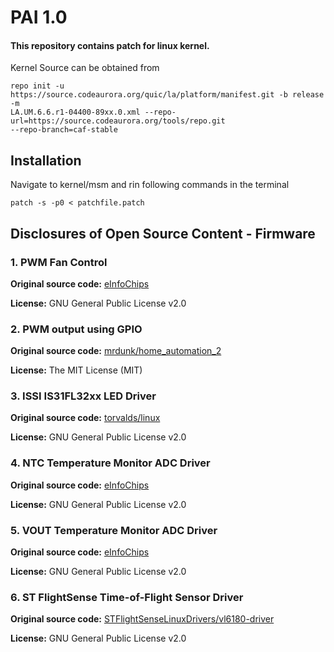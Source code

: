# PAI 1.0
#### This repository contains patch for linux kernel.

Kernel Source can be obtained from
```
repo init -u https://source.codeaurora.org/quic/la/platform/manifest.git -b release -m 
LA.UM.6.6.r1-04400-89xx.0.xml --repo-url=https://source.codeaurora.org/tools/repo.git 
--repo-branch=caf-stable
```
## Installation
Navigate to kernel/msm and rin following commands in the terminal
```
patch -s -p0 < patchfile.patch
```
## Disclosures of Open Source Content - Firmware
### 1. PWM Fan Control
   **Original source code:** [eInfoChips](https://www.einfochips.com/)

   **License:** GNU General Public License v2.0

### 2. PWM output using GPIO
   **Original source code:** [mrdunk/home_automation_2](https://github.com/mrdunk/home_automation_2/blob/master/openwrt/sw_pwm_kernel_module/gpio-pwm.c)
   
   **License:** The MIT License (MIT)
### 3. ISSI IS31FL32xx LED Driver
   **Original source code:** [torvalds/linux](https://github.com/torvalds/linux/blob/master/drivers/leds/leds-is31fl32xx.c)
   
   **License:** GNU General Public License v2.0
### 4. NTC Temperature Monitor ADC Driver
   **Original source code:** [eInfoChips](https://www.einfochips.com/)
   
   **License:** GNU General Public License v2.0
### 5. VOUT Temperature Monitor ADC Driver
   **Original source code:** [eInfoChips](https://www.einfochips.com/)
   
   **License:** GNU General Public License v2.0
### 6. ST FlightSense Time-of-Flight Sensor Driver
   **Original source code:** [STFlightSenseLinuxDrivers/vl6180-driver
](https://github.com/STFlightSenseLinuxDrivers/vl6180-driver)
   
   **License:** GNU General Public License v2.0
